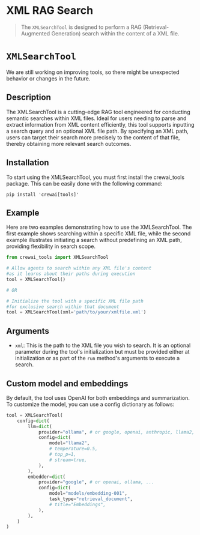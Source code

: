 # XML RAG Search

> The `XMLSearchTool` is designed to perform a RAG (Retrieval-Augmented Generation) search within the content of a XML file.

# `XMLSearchTool`

<Note>
  We are still working on improving tools, so there might be unexpected behavior or changes in the future.
</Note>

## Description

The XMLSearchTool is a cutting-edge RAG tool engineered for conducting semantic searches within XML files.
Ideal for users needing to parse and extract information from XML content efficiently, this tool supports inputting a search query and an optional XML file path.
By specifying an XML path, users can target their search more precisely to the content of that file, thereby obtaining more relevant search outcomes.

## Installation

To start using the XMLSearchTool, you must first install the crewai\_tools package. This can be easily done with the following command:

```shell
pip install 'crewai[tools]'
```

## Example

Here are two examples demonstrating how to use the XMLSearchTool.
The first example shows searching within a specific XML file, while the second example illustrates initiating a search without predefining an XML path, providing flexibility in search scope.

```python Code
from crewai_tools import XMLSearchTool

# Allow agents to search within any XML file's content 
#as it learns about their paths during execution
tool = XMLSearchTool()

# OR

# Initialize the tool with a specific XML file path 
#for exclusive search within that document
tool = XMLSearchTool(xml='path/to/your/xmlfile.xml')
```

## Arguments

* `xml`: This is the path to the XML file you wish to search.
  It is an optional parameter during the tool's initialization but must be provided either at initialization or as part of the `run` method's arguments to execute a search.

## Custom model and embeddings

By default, the tool uses OpenAI for both embeddings and summarization. To customize the model, you can use a config dictionary as follows:

```python Code  
tool = XMLSearchTool(
    config=dict(
        llm=dict(
            provider="ollama", # or google, openai, anthropic, llama2, ...
            config=dict(
                model="llama2",
                # temperature=0.5,
                # top_p=1,
                # stream=true,
            ),
        ),
        embedder=dict(
            provider="google", # or openai, ollama, ...
            config=dict(
                model="models/embedding-001",
                task_type="retrieval_document",
                # title="Embeddings",
            ),
        ),
    )
)
```